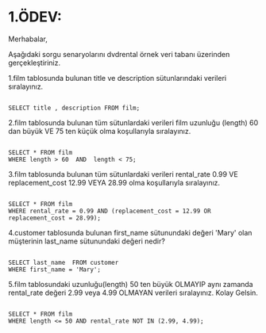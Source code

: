 # 1.ÖDEV:

Merhabalar,

Aşağıdaki sorgu senaryolarını dvdrental örnek veri tabanı üzerinden gerçekleştiriniz.

1.film tablosunda bulunan title ve description sütunlarındaki verileri sıralayınız.

```

SELECT title , description FROM film;

```



2.film tablosunda bulunan tüm sütunlardaki verileri film uzunluğu (length) 60 dan büyük VE 75 ten küçük olma koşullarıyla sıralayınız.

```

SELECT * FROM film
WHERE length > 60  AND  length < 75;

```



3.film tablosunda bulunan tüm sütunlardaki verileri rental_rate 0.99 VE replacement_cost 12.99 VEYA 28.99 olma koşullarıyla sıralayınız.

```

SELECT * FROM film
WHERE rental_rate = 0.99 AND (replacement_cost = 12.99 OR replacement_cost = 28.99);

```


4.customer tablosunda bulunan first_name sütunundaki değeri 'Mary' olan müşterinin last_name sütunundaki değeri nedir?

```

SELECT last_name  FROM customer
WHERE first_name = 'Mary';

```



5.film tablosundaki uzunluğu(length) 50 ten büyük OLMAYIP aynı zamanda rental_rate değeri 2.99 veya 4.99 OLMAYAN verileri sıralayınız.
Kolay Gelsin.


```

SELECT * FROM film
WHERE length <= 50 AND rental_rate NOT IN (2.99, 4.99);

```
